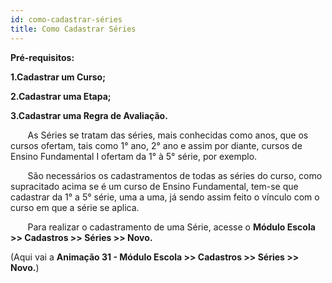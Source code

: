```yaml
---
id: como-cadastrar-séries
title: Como Cadastrar Séries
---
```


**Pré-requisitos:**

**1.Cadastrar um Curso;**

**2.Cadastrar uma Etapa;**

**3.Cadastrar uma Regra de Avaliação.**

&nbsp;&nbsp;&nbsp;&nbsp;&nbsp;&nbsp;&nbsp;As Séries se tratam das séries, mais conhecidas como anos, que os cursos ofertam, tais como 1° ano, 2° ano e assim por diante, cursos de Ensino Fundamental I ofertam da 1° à 5° série, por exemplo.

&nbsp;&nbsp;&nbsp;&nbsp;&nbsp;&nbsp;&nbsp;São necessários os cadastramentos de todas as séries do curso, como supracitado acima se é um curso de Ensino Fundamental, tem-se que cadastrar da 1° a 5° série, uma a uma, já sendo assim feito o vínculo com o curso em que a série se aplica.

&nbsp;&nbsp;&nbsp;&nbsp;&nbsp;&nbsp;&nbsp;Para realizar o cadastramento de uma Série, acesse o **Módulo Escola >> Cadastros >> Séries >> Novo.**

(Aqui vai a **Animação 31 - Módulo Escola >> Cadastros >> Séries >> Novo.**)

